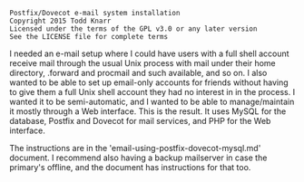     Postfix/Dovecot e-mail system installation
    Copyright 2015 Todd Knarr
    Licensed under the terms of the GPL v3.0 or any later version
    See the LICENSE file for complete terms
    
I needed an e-mail setup where I could have users with a full shell account receive
mail through the usual Unix process with mail under their home directory, .forward
and procmail and such available, and so on. I also wanted to be able to set up
email-only accounts for friends without having to give them a full Unix shell
account they had no interest in in the process. I wanted it to be semi-automatic,
and I wanted to be able to manage/maintain it mostly through a Web interface. This
is the result. It uses MySQL for the database, Postfix and Dovecot for mail services,
and PHP for the Web interface.

The instructions are in the 'email-using-postfix-dovecot-mysql.md' document. I
recommend also having a backup mailserver in case the primary's offline, and the
document has instructions for that too.
